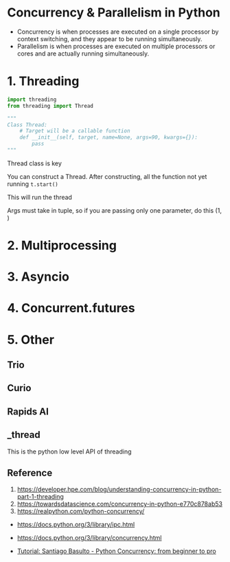 # Concurrency & Parallelism in Python

- Concurrency is when processes are executed on a single processor by context switching, and they appear to be running simultaneously. 
- Parallelism is when processes are executed on multiple processors or cores and are actually running simultaneously.

# 1. Threading
```python
import threading
from threading import Thread

"""
Class Thread:
    # Target will be a callable function
    def __init__(self, target, name=None, args=90, kwargs={}):
        pass
"""
```
Thread class is key

You can construct a Thread. After constructing, all the function not yet running
```t.start()```

This will run the thread

Args must take in tuple, so if you are passing only one parameter, do this (1, ) 

# 2. Multiprocessing

# 3. Asyncio

# 4. Concurrent.futures

# 5. Other
## Trio
## Curio
## Rapids AI
## _thread
This is the python low level API of threading


## Reference
1. https://developer.hpe.com/blog/understanding-concurrency-in-python-part-1-threading
2. https://towardsdatascience.com/concurrency-in-python-e770c878ab53
3. https://realpython.com/python-concurrency/

- https://docs.python.org/3/library/ipc.html
- https://docs.python.org/3/library/concurrency.html

- [Tutorial: Santiago Basulto - Python Concurrency: from beginner to pro](https://www.youtube.com/watch?v=18B1pznaU1o)
